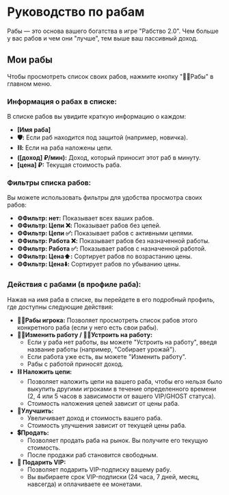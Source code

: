 # Руководство по рабам

Рабы — это основа вашего богатства в игре "Рабство 2.0". Чем больше у вас рабов и чем они "лучше", тем выше ваш пассивный доход.

## Мои рабы

Чтобы просмотреть список своих рабов, нажмите кнопку "🧎‍♂Рабы" в главном меню.

### Информация о рабах в списке:

В списке рабов вы увидите краткую информацию о каждом:
*   **[Имя раба]**
*   **🛡:** Если раб находится под защитой (например, новичка).
*   **⛓:** Если на раба наложены цепи.
*   **([доход] ₽/мин):** Доход, который приносит этот раб в минуту.
*   **[цена] ₽:** Текущая стоимость раба.

### Фильтры списка рабов:

Вы можете использовать фильтры для удобства просмотра своих рабов:
*   **⚙️Фильтр: нет:** Показывает всех ваших рабов.
*   **⚙️Фильтр: Цепи ❌:** Показывает рабов без цепей.
*   **⚙️Фильтр: Цепи ✅:** Показывает рабов с активными цепями.
*   **⚙️Фильтр: Работа ❌:** Показывает рабов без назначенной работы.
*   **⚙️Фильтр: Работа ✅:** Показывает рабов с назначенной работой.
*   **⚙️Фильтр: Цена⬆️:** Сортирует рабов по возрастанию цены.
*   **⚙️Фильтр: Цена⬇️:** Сортирует рабов по убыванию цены.

### Действия с рабами (в профиле раба):

Нажав на имя раба в списке, вы перейдете в его подробный профиль, где доступны следующие действия:

*   **🧎‍♂Рабы игрока:** Позволяет просмотреть список рабов этого конкретного раба (если у него есть свои рабы).
*   **🧑‍🏫Изменить работу / 🧑‍🏫Устроить на работу:**
    *   Если у раба нет работы, вы можете "Устроить на работу", введя название работы (например, "Собирает урожай").
    *   Если работа уже есть, вы можете "Изменить работу".
    *   Рабы с работой приносят доход.
*   **⛓ Наложить цепи:**
    *   Позволяет наложить цепи на вашего раба, чтобы его нельзя было выкупить другими игроками в течение определенного времени (2, 4 или 5 часов в зависимости от вашего VIP/GHOST статуса).
    *   Стоимость наложения цепей зависит от цены раба.
*   **🎈Улучшить:**
    *   Увеличивает доход и стоимость вашего раба.
    *   Стоимость улучшения зависит от текущей цены раба.
*   **💲Продать:**
    *   Позволяет продать раба на рынок. Вы получите его текущую стоимость.
    *   После продажи раб становится свободным.
*   **🎁 Подарить VIP:**
    *   Позволяет подарить VIP-подписку вашему рабу.
    *   Вы выбираете срок VIP-подписки (24 часа, 7 дней, месяц, навсегда) и оплачиваете ее монетами.
